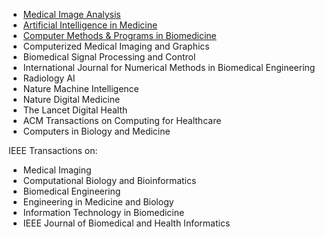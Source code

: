 - [Medical Image Analysis](https://www.sciencedirect.com/journal/medical-image-analysis)
- [Artificial Intelligence in Medicine](https://www.sciencedirect.com/journal/artificial-intelligence-in-medicine)
- [Computer Methods & Programs in Biomedicine](https://www.sciencedirect.com/journal/computer-methods-and-programs-in-biomedicine)
- Computerized Medical Imaging and Graphics
- Biomedical Signal Processing and Control
- International Journal for Numerical Methods in Biomedical Engineering
- Radiology AI
- Nature Machine Intelligence
- Nature Digital Medicine
- The Lancet Digital Health
- ACM Transactions on Computing for Healthcare
- Computers in Biology and Medicine

IEEE Transactions on:
- Medical Imaging
- Computational Biology and Bioinformatics
- Biomedical Engineering
- Engineering in Medicine and Biology
- Information Technology in Biomedicine
- IEEE Journal of Biomedical and Health Informatics
